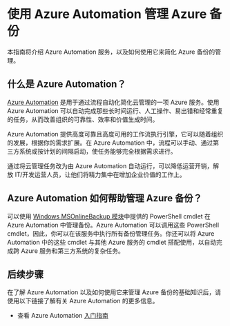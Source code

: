
<properties 
 pageTitle="使用 Azure Automation 管理 Azure 备份" 
 description="了解如何使用 Azure Automation 服务来管理 Azure 备份。" 
 services="backup, automation" 
 documentationCenter="" 
 authors="eamonoreilly" 
 manager="jwinter" 
 editor=""/>

<tags 
wacn.date="05/15/2015"
 ms.service="backup" 
 ms.workload="storage-backup-recovery" 
 ms.tgt_pltfrm="na" 
 ms.devlang="na" 
 ms.topic="article" 
 ms.date="04/13/2015" 
 ms.author="eamono"/>


# 使用 Azure Automation 管理 Azure 备份

本指南将介绍 Azure Automation 服务，以及如何使用它来简化 Azure 备份的管理。

## 什么是 Azure Automation？

[Azure Automation](/home/features/automation/) 是用于通过流程自动化简化云管理的一项 Azure 服务。使用 Azure Automation 可以自动完成那些长时间运行、人工操作、易出错和经常重复的任务，从而改善组织的可靠性、效率和价值生成时间。

Azure Automation 提供高度可靠且高度可用的工作流执行引擎，它可以随着组织的发展，根据你的需求扩展。在 Azure Automation 中，流程可以手动、通过第三方系统或按计划的间隔启动，使任务能够完全根据需求进行。

通过将云管理任务改为由 Azure Automation 自动运行，可以降低运营开销，解放 IT/开发运营人员，让他们将精力集中在增加企业价值的工作上。 


## Azure Automation 如何帮助管理 Azure 备份？

可以使用 [Windows MSOnlineBackup 模块](https://technet.microsoft.com/zh-cn/library/hh770400.aspx)中提供的 PowerShell cmdlet 在 Azure Automation 中管理备份。Azure Automation 可以调用这些 PowerShell cmdlet，因此，你可以在该服务中执行所有备份管理任务。你还可以将 Azure Automation 中的这些 cmdlet 与其他 Azure 服务的 cmdlet 搭配使用，以自动完成跨 Azure 服务和第三方系统的复杂任务。


## 后续步骤

在了解 Azure Automation 以及如何使用它来管理 Azure 备份的基础知识后，请使用以下链接了解有关 Azure Automation 的更多信息。

* 查看 Azure Automation [入门指南](/documentation/articles/automation-create-runbook-from-samples/)

<!--HONumber=53-->